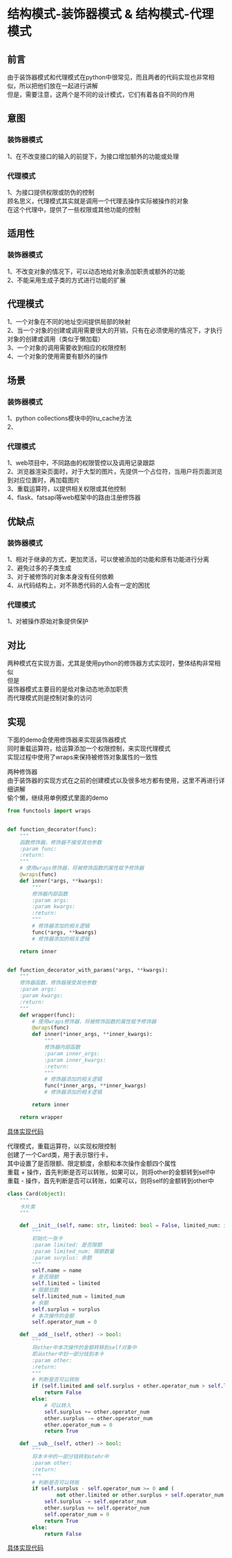 # 结构模式-装饰器模式  & 结构模式-代理模式
## 前言
由于装饰器模式和代理模式在python中很常见，而且两者的代码实现也非常相似，所以把他们放在一起进行讲解<br/>
但是，需要注意，这两个是不同的设计模式，它们有着各自不同的作用<br/>
## 意图
### 装饰器模式
1、在不改变接口的输入的前提下，为接口增加额外的功能或处理<br/>
### 代理模式
1、为接口提供权限或防伪的控制<br/>
顾名思义，代理模式其实就是调用一个代理去操作实际被操作的对象<br/>
在这个代理中，提供了一些权限或其他功能的控制<br/>
## 适用性
### 装饰器模式
1、不改变对象的情况下，可以动态地给对象添加职责或额外的功能<br/>
2、不能采用生成子类的方式进行功能的扩展<br/>
## 代理模式
1、一个对象在不同的地址空间提供局部的映射<br/>
2、当一个对象的创建或调用需要很大的开销，只有在必须使用的情况下，才执行对象的创建或调用（类似于懒加载）<br/>
3、一个对象的调用需要收到相应的权限控制<br/>
4、一个对象的使用需要有额外的操作<br/>
## 场景
### 装饰器模式
1、python collections模块中的lru_cache方法<br/>
2、
### 代理模式
1、web项目中，不同路由的权限管控以及调用记录跟踪<br/>
2、浏览器渲染页面时，对于大型的图片，先提供一个占位符，当用户将页面浏览到对应位置时，再加载图片<br/>
3、重载运算符，以提供相关权限或其他控制<br/>
4、flask、fatsapi等web框架中的路由注册修饰器<br/>
## 优缺点
### 装饰器模式
1、相对于继承的方式，更加灵活，可以使被添加的功能和原有功能进行分离<br/>
2、避免过多的子类生成<br/>
3、对于被修饰的对象本身没有任何依赖<br/>
4、从代码结构上，对不熟悉代码的人会有一定的困扰
### 代理模式
1、对被操作原始对象提供保护<br/>
## 对比
两种模式在实现方面，尤其是使用python的修饰器方式实现时，整体结构非常相似<br/>
但是<br/>
装饰器模式主要目的是给对象动态地添加职责<br/>
而代理模式则是控制对象的访问<br/>
## 实现
下面的demo会使用修饰器来实现装饰器模式<br/>
同时重载运算符，给运算添加一个权限控制，来实现代理模式<br/>
实现过程中使用了wraps来保持被修饰对象属性的一致性<br/>

两种修饰器<br/>
由于装饰器的实现方式在之前的创建模式以及很多地方都有使用，这里不再进行详细讲解<br/>
偷个懒，继续用单例模式里面的demo<br/>
```python
from functools import wraps


def function_decorator(func):
    """
    函数修饰器，修饰器不接受其他参数
    :param func:
    :return:
    """
    # 使用wraps修饰器，将被修饰函数的属性赋予修饰器
    @wraps(func)
    def inner(*args, **kwargs):
        """
        修饰器内部函数
        :param args:
        :param kwargs:
        :return:
        """
        # 修饰器添加的相关逻辑
        func(*args, **kwargs)
        # 修饰器添加的相关逻辑

    return inner


def function_decorator_with_params(*args, **kwargs):
    """
    修饰器函数，修饰器接受其他参数
    :param args:
    :param kwargs:
    :return:
    """
    def wrapper(func):
        # 使用wraps修饰器，将被修饰函数的属性赋予修饰器
        @wraps(func)
        def inner(*inner_args, **inner_kwargs):
            """
            修饰器内部函数
            :param inner_args:
            :param inner_kwargs:
            :return:
            """
            # 修饰器添加的相关逻辑
            func(*inner_args, **inner_kwargs)
            # 修饰器添加的相关逻辑

        return inner

    return wrapper
```
[具体实现代码](./example/decorator.py)


代理模式，重载运算符，以实现权限控制<br/>
创建了一个Card类，用于表示银行卡，<br/>
其中设置了是否限额、限定额度，余额和本次操作金额四个属性<br/>
重载 + 操作，首先判断是否可以转账，如果可以，则将other的金额转到self中<br/>
重载 - 操作，首先判断是否可以转账，如果可以，则将self的金额转到other中<br/>
```python
class Card(object):
    """
    卡片类
    """

    def __init__(self, name: str, limited: bool = False, limited_num: int = 100000, surplus: int = 0):
        """
        初始化一张卡
        :param limited: 是否限额
        :param limited_num: 限额数量
        :param surplus: 余额
        """
        self.name = name
        # 是否限额
        self.limited = limited
        # 限额总数
        self.limited_num = limited_num
        # 余额
        self.surplus = surplus
        # 本次操作的金额
        self.operator_num = 0

    def __add__(self, other) -> bool:
        """
        将other中本次操作的金额转移到self对象中
        即从other中划一部分钱到本卡
        :param other:
        :return:
        """
        # 判断是否可以转账
        if (self.limited and self.surplus + other.operator_num > self.limited_num) or other.surplus - other.operator_num < 0:
            return False
        else:
            # 可以转入
            self.surplus += other.operator_num
            other.surplus -= other.operator_num
            other.operator_num = 0
            return True

    def __sub__(self, other) -> bool:
        """
        将本卡中的一部分钱转到otehr中
        :param other:
        :return:
        """
        # 判断是否可以转账
        if self.surplus - self.operator_num >= 0 and (
                not other.limited or other.surplus + self.operator_num <= other.limited_num):
            self.surplus -= self.operator_num
            other.surplus += self.operator_num
            self.operator_num = 0
            return True
        else:
            return False
```
[具体实现代码](./example/proxy.py)